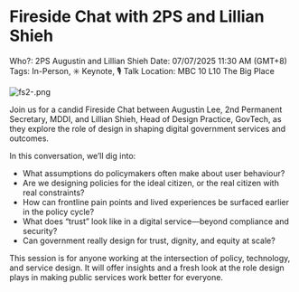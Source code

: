 # Fireside Chat with 2PS and Lillian Shieh

Who?: 2PS Augustin and Lillian Shieh
Date: 07/07/2025 11:30 AM (GMT+8)
Tags: In-Person, ✳️ Keynote, 🎙️ Talk
Location: MBC 10 L10 The Big Place

![fs2-.png](Fireside%20Chat%20with%202PS%20and%20Lillian%20Shieh%2021b9181c6cdb805785faf4bd21bff639/fs2-.png)

Join us for a candid Fireside Chat between Augustin Lee, 2nd Permanent Secretary, MDDI, and Lillian Shieh, Head of Design Practice, GovTech, as they explore the role of design in shaping digital government services and outcomes.

In this conversation, we’ll dig into:

- What assumptions do policymakers often make about user behaviour?
- Are we designing policies for the ideal citizen, or the real citizen with real constraints?
- How can frontline pain points and lived experiences be surfaced earlier in the policy cycle?
- What does “trust” look like in a digital service—beyond compliance and security?
- Can government really design for trust, dignity, and equity at scale?

This session is for anyone working at the intersection of policy, technology, and service design. It will offer insights and a fresh look at the role design plays in making public services work better for everyone.